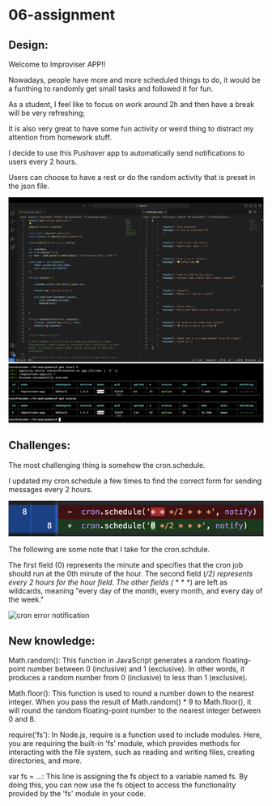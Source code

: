 # 06-assignment
## Design:

Welcome to Improviser APP!!

Nowadays, people have more and more scheduled things to do, it would be a funthing to randomly get small tasks and followed it for fun.

As a student, I feel like to focus on work around 2h and then have a break will be very refreshing;

It is also very great to have some fun activity or weird thing to distract my attention from homework stuff.

I decide to use this Pushover app to automatically send notifications to users every 2 hours.

Users can choose to have a rest or do the random activity that is preset in the json file.

![Improviser app code](improviser_app_code.png)
![Improviser app run on droplet](droplet_improviser_app.png)


## Challenges:

The most challenging thing is somehow the cron.schedule.

I updated my cron.schedule a few times to find the correct form for sending messages every 2 hours.

![cron problem](cron_problem.png)

The following are some note that I take for the cron.schdule.

The first field (0) represents the minute and specifies that the cron job should run at the 0th minute of the hour.
The second field (*/2) represents every 2 hours for the hour field.
The other fields (* * * *) are left as wildcards, meaning "every day of the month, every month, and every day of the week."

![cron error notification](cron_error.PNG)



## New knowledge: 

Math.random(): This function in JavaScript generates a random floating-point number between 0 (inclusive) and 1 (exclusive). In other words, it produces a random number from 0 (inclusive) to less than 1 (exclusive).

Math.floor(): This function is used to round a number down to the nearest integer. When you pass the result of Math.random() * 9 to Math.floor(), it will round the random floating-point number to the nearest integer between 0 and 8.

require('fs'): In Node.js, require is a function used to include modules. Here, you are requiring the built-in 'fs' module, which provides methods for interacting with the file system, such as reading and writing files, creating directories, and more.

var fs = ...: This line is assigning the fs object to a variable named fs. By doing this, you can now use the fs object to access the functionality provided by the 'fs' module in your code.
